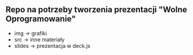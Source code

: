 Repo na potrzeby tworzenia prezentacji "Wolne Oprogramowanie"
-----------------------------------------------------------

* img -> grafiki
* src -> inne materiały
* slides -> prezentacja w deck.js

